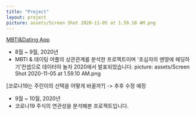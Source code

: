```yaml
---
title: "Project"
layout: project
picture: assets/Screen Shot 2020-11-05 at 1.59.10 AM.png
---
```


[MBTI&Dating App](https://drive.google.com/file/d/1iwn1vKOjDvAKSP-ypl8g6pnR9nB-Kcuc/view?usp=sharing)
- 8월 ~ 9월, 2020년
- MBTI & 데이팅 어플의 상관관계를 분석한 프로젝트이며 '초심자의 맨땅에 헤딩하기'컨셉으로 데이터야 놀자 2020에서 발표되었습니다.
picture: assets/Screen Shot 2020-11-05 at 1.59.10 AM.png

[코로나19는 주린이의 선택을 어떻게 바꿀까?] -> 추후 수정 예정
- 9월 ~ 10월, 2020년
- 코로나19 주식의 연관성을 분석해본 프로젝트입니다.
